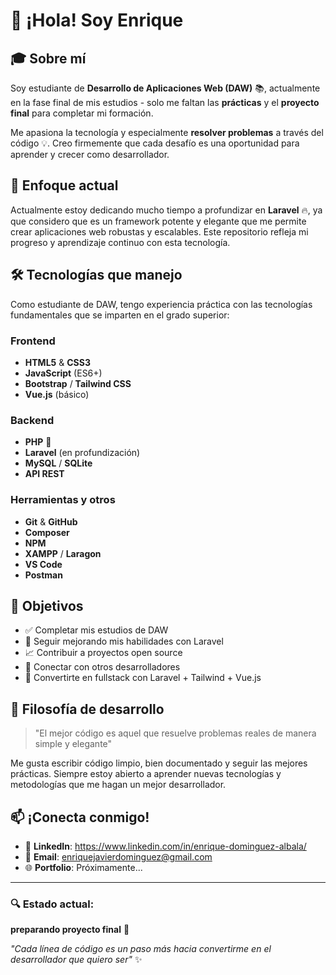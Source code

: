 # 👋 ¡Hola! Soy Enrique

## 🎓 Sobre mí

Soy estudiante de **Desarrollo de Aplicaciones Web (DAW)** 📚, actualmente en la fase final de mis estudios - solo me faltan las **prácticas** y el **proyecto final** para completar mi formación. 

Me apasiona la tecnología y especialmente **resolver problemas** a través del código 💡. Creo firmemente que cada desafío es una oportunidad para aprender y crecer como desarrollador.

## 🚀 Enfoque actual

Actualmente estoy dedicando mucho tiempo a profundizar en **Laravel** 🔥, ya que considero que es un framework potente y elegante que me permite crear aplicaciones web robustas y escalables. Este repositorio refleja mi progreso y aprendizaje continuo con esta tecnología.

## 🛠️ Tecnologías que manejo

Como estudiante de DAW, tengo experiencia práctica con las tecnologías fundamentales que se imparten en el grado superior:

### Frontend
- **HTML5** & **CSS3**
- **JavaScript** (ES6+)
- **Bootstrap** / **Tailwind CSS**
- **Vue.js** (básico)

### Backend
- **PHP** 🐘
- **Laravel** (en profundización)
- **MySQL** / **SQLite**
- **API REST**

### Herramientas y otros
- **Git** & **GitHub**
- **Composer**
- **NPM**
- **XAMPP** / **Laragon**
- **VS Code**
- **Postman**

## 🎯 Objetivos

- ✅ Completar mis estudios de DAW
- 🔄 Seguir mejorando mis habilidades con Laravel
- 📈 Contribuir a proyectos open source
- 🤝 Conectar con otros desarrolladores
- 🚀 Convertirte en fullstack con Laravel + Tailwind + Vue.js 


## 💭 Filosofía de desarrollo

> "El mejor código es aquel que resuelve problemas reales de manera simple y elegante"

Me gusta escribir código limpio, bien documentado y seguir las mejores prácticas. Siempre estoy abierto a aprender nuevas tecnologías y metodologías que me hagan un mejor desarrollador.

## 📫 ¡Conecta conmigo!

- 💼 **LinkedIn**: https://www.linkedin.com/in/enrique-dominguez-albala/
- 📧 **Email**: enriquejavierdominguez@gmail.com
- 🌐 **Portfolio**: Próximamente...


---

### 🔍 Estado actual: 
**preparando proyecto final** 🎯

*"Cada línea de código es un paso más hacia convertirme en el desarrollador que quiero ser"* ✨
